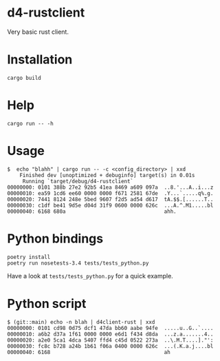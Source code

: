 # d4-rustclient
Very basic rust client.

# Installation

`cargo build`

# Help

```
cargo run -- -h
```

# Usage

```
$  echo "blahh" | cargo run -- -c <config_directory> | xxd
    Finished dev [unoptimized + debuginfo] target(s) in 0.01s
     Running `target/debug/d4-rustclient`
00000000: 0101 388b 27e2 92b5 41ea 8469 a609 097a  ..8.'...A..i...z
00000010: ea59 1cd6 ee60 0000 0000 f671 2581 67de  .Y...`.....q%.g.
00000020: 7441 8124 248e 5bed 9607 f2d5 ad54 d617  tA.$$.[......T..
00000030: c1df be41 9d5e d04d 31f9 0600 0000 626c  ...A.^.M1.....bl
00000040: 6168 680a                                ahh.
```

# Python bindings

```
poetry install
poetry run nosetests-3.4 tests/tests_python.py
```

Have a look at `tests/tests_python.py` for a quick example.

# Python script

```
$ (git::main) echo -n blah | d4client-rust | xxd
00000000: 0101 cd98 0d75 dcf1 47da bb60 aabe 94fe  .....u..G..`....
00000010: a6b2 d37a 1f61 0000 0000 e6d1 f434 d8da  ...z.a.......4..
00000020: a2e0 5ca1 4dca 5407 ffd4 c45d 0522 273a  ..\.M.T....]."':
00000030: fc8c b728 a24b 1b61 f06a 0400 0000 626c  ...(.K.a.j....bl
00000040: 6168                                     ah
```
